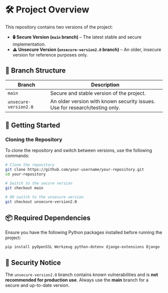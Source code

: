 # 🛠️ Project Overview

This repository contains two versions of the project:

- **🔒 Secure Version (`main` branch)** – The latest stable and secure implementation.
- **⚠️ Unsecure Version (`unsecure-version2.0` branch)** – An older, insecure version for reference purposes only.

## 📂 Branch Structure

| Branch | Description |
|--------|------------|
| `main` | Secure and stable version of the project. |
| `unsecure-version2.0` | An older version with known security issues. Use for research/testing only. |

## 🚀 Getting Started

### Cloning the Repository
To clone the repository and switch between versions, use the following commands:

```sh
# Clone the repository
git clone https://github.com/your-username/your-repository.git
cd your-repository

# Switch to the secure version
git checkout main

# OR switch to the unsecure version
git checkout unsecure-version2.0
```

## 📦 Required Dependencies
Ensure you have the following Python packages installed before running the project:

```sh
pip install pyOpenSSL Werkzeug python-dotenv django-extensions Django
```

## 🔐 Security Notice
The `unsecure-version2.0` branch contains known vulnerabilities and is **not recommended for production use**. Always use the **main** branch for a secure and up-to-date version.

